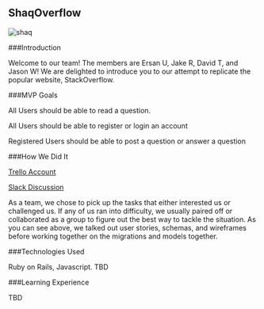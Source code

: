 ## ShaqOverflow

![shaq](imgs/shaq.png)

###Introduction

Welcome to our team! The members are Ersan U, Jake R, David T, and Jason W! We are delighted to introduce you to our attempt to replicate the popular website, StackOverflow.

###MVP Goals

All Users should be able to read a question.

All Users should be able to register or login an account

Registered Users should be able to post a question or answer a question

###How We Did It

[Trello Account](TBD)

[Slack Discussion](TBD)

As a team, we chose to pick up the tasks that either interested us or challenged us. If any of us ran into difficulty, we usually paired off or collaborated as a group to figure out the best way to tackle the situation. As you can see above, we talked out user stories, schemas, and wireframes before working together on the migrations and models together.

###Technologies Used

Ruby on Rails, Javascript. TBD

###Learning Experience

TBD